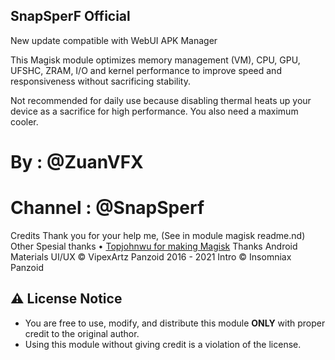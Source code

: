 ## SnapSperF Official

New update compatible with WebUI
APK Manager

This Magisk module optimizes memory management (VM), CPU, GPU, UFSHC, ZRAM, I/O and kernel performance to improve speed and responsiveness without sacrificing stability.
 
 Not recommended for daily use because disabling thermal heats up your device as a sacrifice for high performance. You also need a maximum cooler. 

# By : @ZuanVFX  
# Channel : @SnapSperf

Credits
Thank you for your help me, 
(See in module magisk readme.nd)
Other Spesial thanks
• [Topjohnwu for making Magisk](https://github.com/topjohnwu)
Thanks Android Materials UI/UX
© VipexArtz Panzoid 2016 - 2021 Intro
© Insomniax Panzoid



## ⚠️ License Notice
- You are free to use, modify, and distribute this module **ONLY** with proper credit to the original author.
- Using this module without giving credit is a violation of the license.
